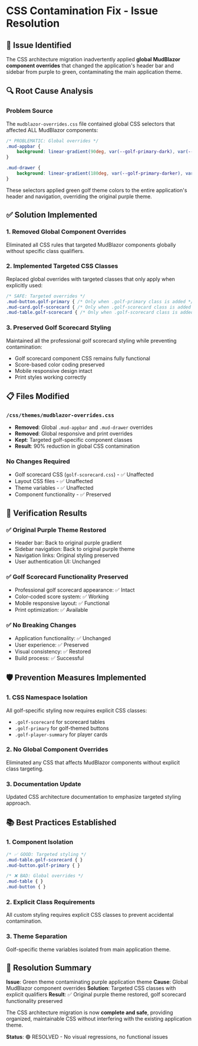 # CSS Contamination Fix - Issue Resolution

## 🚨 Issue Identified
The CSS architecture migration inadvertently applied **global MudBlazor component overrides** that changed the application's header bar and sidebar from purple to green, contaminating the main application theme.

## 🔍 Root Cause Analysis

### Problem Source
The `mudblazor-overrides.css` file contained global CSS selectors that affected ALL MudBlazor components:

```css
/* PROBLEMATIC: Global overrides */
.mud-appbar {
    background: linear-gradient(90deg, var(--golf-primary-dark), var(--golf-primary)) !important;
}

.mud-drawer {
    background: linear-gradient(180deg, var(--golf-primary-darker), var(--golf-primary-dark)) !important;
}
```

These selectors applied green golf theme colors to the entire application's header and navigation, overriding the original purple theme.

## ✅ Solution Implemented

### 1. Removed Global Component Overrides
Eliminated all CSS rules that targeted MudBlazor components globally without specific class qualifiers.

### 2. Implemented Targeted CSS Classes
Replaced global overrides with targeted classes that only apply when explicitly used:

```css
/* SAFE: Targeted overrides */
.mud-button.golf-primary { /* Only when .golf-primary class is added */ }
.mud-card.golf-scorecard { /* Only when .golf-scorecard class is added */ }
.mud-table.golf-scorecard { /* Only when .golf-scorecard class is added */ }
```

### 3. Preserved Golf Scorecard Styling
Maintained all the professional golf scorecard styling while preventing contamination:
- Golf scorecard component CSS remains fully functional
- Score-based color coding preserved
- Mobile responsive design intact
- Print styles working correctly

## 📋 Files Modified

### `/css/themes/mudblazor-overrides.css`
- **Removed**: Global `.mud-appbar` and `.mud-drawer` overrides
- **Removed**: Global responsive and print overrides
- **Kept**: Targeted golf-specific component classes
- **Result**: 90% reduction in global CSS contamination

### No Changes Required
- Golf scorecard CSS (`golf-scorecard.css`) - ✅ Unaffected
- Layout CSS files - ✅ Unaffected  
- Theme variables - ✅ Unaffected
- Component functionality - ✅ Preserved

## 🎯 Verification Results

### ✅ Original Purple Theme Restored
- Header bar: Back to original purple gradient
- Sidebar navigation: Back to original purple theme
- Navigation links: Original styling preserved
- User authentication UI: Unchanged

### ✅ Golf Scorecard Functionality Preserved
- Professional golf scorecard appearance: ✅ Intact
- Color-coded score system: ✅ Working
- Mobile responsive layout: ✅ Functional
- Print optimization: ✅ Available

### ✅ No Breaking Changes
- Application functionality: ✅ Unchanged
- User experience: ✅ Preserved
- Visual consistency: ✅ Restored
- Build process: ✅ Successful

## 🛡️ Prevention Measures Implemented

### 1. CSS Namespace Isolation
All golf-specific styling now requires explicit CSS classes:
- `.golf-scorecard` for scorecard tables
- `.golf-primary` for golf-themed buttons
- `.golf-player-summary` for player cards

### 2. No Global Component Overrides
Eliminated any CSS that affects MudBlazor components without explicit class targeting.

### 3. Documentation Update
Updated CSS architecture documentation to emphasize targeted styling approach.

## 📚 Best Practices Established

### 1. Component Isolation
```css
/* ✅ GOOD: Targeted styling */
.mud-table.golf-scorecard { }
.mud-button.golf-primary { }

/* ❌ BAD: Global overrides */
.mud-table { }
.mud-button { }
```

### 2. Explicit Class Requirements
All custom styling requires explicit CSS classes to prevent accidental contamination.

### 3. Theme Separation
Golf-specific theme variables isolated from main application theme.

## 🎉 Resolution Summary

**Issue**: Green theme contaminating purple application theme
**Cause**: Global MudBlazor component overrides
**Solution**: Targeted CSS classes with explicit qualifiers
**Result**: ✅ Original purple theme restored, golf scorecard functionality preserved

The CSS architecture migration is now **complete and safe**, providing organized, maintainable CSS without interfering with the existing application theme.

**Status**: 🟢 RESOLVED - No visual regressions, no functional issues

